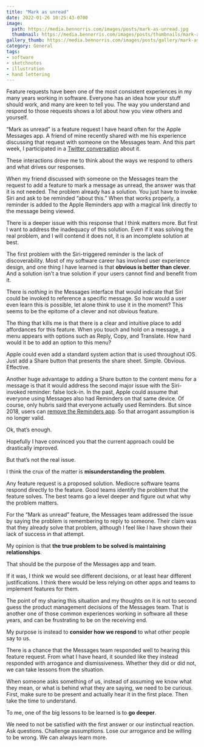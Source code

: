 ```yaml
---
title: "Mark as unread"
date: 2022-01-26 10:25:43-0700
image: 
  path: https://media.bennorris.com/images/posts/mark-as-unread.jpg
  thumbnail: https://media.bennorris.com/images/posts/thumbnails/mark-as-unread.jpg
gallery_thumb: https://media.bennorris.com/images/posts/gallery/mark-as-unread.jpg
category: General
tags:
- software
- sketchnotes
- illustration
- hand lettering
---
```


Feature requests have been one of the most consistent experiences in my many years working in software. Everyone has an idea how your stuff should work, and many are keen to tell you. The way you understand and respond to those requests shows a lot about how you view others and yourself.

“Mark as unread” is a feature request I have heard often for the Apple Messages app. A friend of mine recently shared with me his experience discussing that request with someone on the Messages team. And this part week, I participated in a [Twitter conversation](https://twitter.com/bsndesign/status/1482916440319479808?s=20) about it.

These interactions drove me to think about the ways we respond to others and what drives our responses.

When my friend discussed with someone on the Messages team the request to add a feature to mark a message as unread, the answer was that it is not needed. The problem already has a solution. You just have to invoke Siri and ask to be reminded “about this.” When that works properly, a reminder is added to the Apple Reminders app with a magical link directly to the message being viewed.

There is a deeper issue with this response that I think matters more. But first I want to address the inadequacy of this solution. Even if it was solving the real problem, and I will contend it does not, it is an incomplete solution at best.

The first problem with the Siri-triggered reminder is the lack of discoverability. Most of my software career has involved user experience design, and one thing I have learned is that **obvious is better than clever**. And a solution isn’t a true solution if your users cannot find and benefit from it.

There is *nothing* in the Messages interface that would indicate that Siri could be invoked to reference a specific message. So how would a user even learn this is possible, let alone think to use it in the moment? This seems to be the epitome of a clever and not obvious feature.

The thing that kills me is that there is a clear and intuitive place to add affordances for this feature. When you touch and hold on a message, a menu appears with options such as Reply, Copy, and Translate. How hard would it be to add an option to this menu?

Apple could even add a standard system action that is used throughout iOS. Just add a Share button that presents the share sheet. Simple. Obvious. Effective.

Another huge advantage to adding a Share button to the content menu for a message is that it would address the second major issue with the Siri-invoked reminder: false lock-in. In the past, Apple could assume that everyone using Messages also had Reminders on that same device. Of course, only hubris said that everyone actually used Reminders. But since 2018, users can [remove the Reminders app](https://support.apple.com/en-us/HT208094). So that arrogant assumption is no longer valid.

Ok, that’s enough.

Hopefully I have convinced you that the current approach could be drastically improved.

But that’s not the real issue.

I think the crux of the matter is **misunderstanding the problem**.

Any feature request is a proposed solution. Mediocre software teams respond directly to the feature. Good teams identify the problem that the feature solves. The best teams go a level deeper and figure out what why the problem matters.

For the “Mark as unread” feature, the Messages team addressed the issue by saying the problem is remembering to reply to someone. Their claim was that they already solve that problem, although I feel like I have shown their lack of success in that attempt.

My opinion is that **the true problem to be solved is maintaining relationships**.

That should be the purpose of the Messages app and team.

If it was, I think we would see different decisions, or at least hear different justifications. I think there would be less relying on other apps and teams to implement features for them.

The point of my sharing this situation and my thoughts on it is not to second guess the product management decisions of the Messages team. That is another one of those common experiences working in software all these years, and can be frustrating to be on the receiving end.

My purpose is instead to **consider how we respond** to what other people say to us.

There is a chance that the Messages team responded well to hearing this feature request. From what I have heard, it sounded like they instead responded with arrogance and dismissiveness. Whether they did or did not, we can take lessons from the situation.

When someone asks something of us, instead of assuming we know what they mean, or what is behind what they are saying, we need to be curious. First, make sure to be present and actually hear it in the first place. Then take the time to understand.

To me, one of the big lessons to be learned is to **go deeper**.

We need to not be satisfied with the first answer or our instinctual reaction. Ask questions. Challenge assumptions. Lose our arrogance and be willing to be wrong. We can always learn more.
